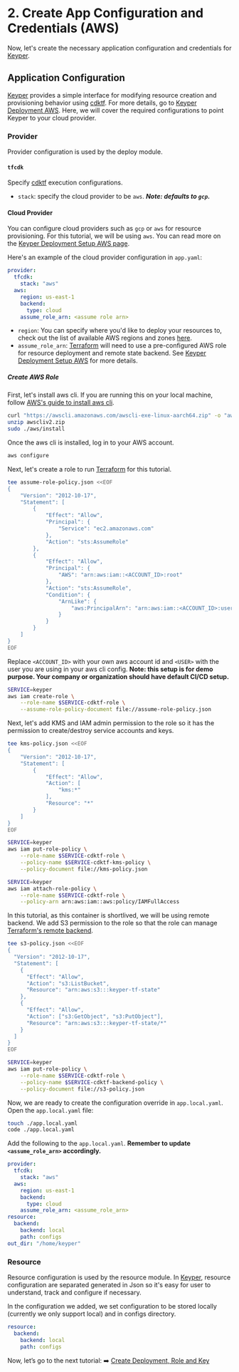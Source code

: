 # 2. Create App Configuration and Credentials (AWS)

Now, let's create the necessary application configuration and credentials for [Keyper](https://jarrid.xyz/keyper).

## Application Configuration

[Keyper](https://jarrid.xyz/keyper) provides a simple interface for modifying resource creation and provisioning behavior using [cdktf](https://developer.hashicorp.com/terraform/cdktf/cli-reference/commands). For more details, go to [Keyper Deployment AWS](https://jarrid.xyz/keyper/deploy/aws/). Here, we will cover the required configurations to point Keyper to your cloud provider.

### Provider

Provider configuration is used by the deploy module.

#### `tfcdk`

Specify [cdktf](https://developer.hashicorp.com/terraform/cdktf/cli-reference/commands) execution configurations.

- `stack`: specify the cloud provider to be `aws`. ***Note: defaults to `gcp`.***

#### Cloud Provider

You can configure cloud providers such as `gcp` or `aws` for resource provisioning. For this tutorial, we will be using `aws`. You can read more on the [Keyper Deployment Setup AWS page](https://jarrid.xyz/keyper/deploy/aws/).

Here's an example of the cloud provider configuration in `app.yaml`:

```yaml {"id":"01J72T8D99G7BYKPEGCXP8Z1ZK"}
provider:
  tfcdk:
    stack: "aws"
  aws:
    region: us-east-1
    backend:
      type: cloud
    assume_role_arn: <assume role arn>
```

- `region`: You can specify where you'd like to deploy your resources to, check out the list of available AWS regions and zones [here](https://aws.amazon.com/about-aws/global-infrastructure/regions_az/).
- `assume_role_arn`: [Terraform](https://www.terraform.io/) will need to use a pre-configured AWS role for resource deployment and remote state backend. See [Keyper Deployment Setup AWS](https://jarrid.xyz/keyper/deploy/aws/#create-resource-admin-iam-role) for more details.

##### Create AWS Role

First, let's install aws cli. If you are running this on your local machine, follow [AWS's guide to install aws cli](https://docs.aws.amazon.com/cli/latest/userguide/getting-started-install.html).

```bash {"id":"01J72T8D99G7BYKPEGCY2D7XP5"}
curl "https://awscli.amazonaws.com/awscli-exe-linux-aarch64.zip" -o "awscliv2.zip"
unzip awscliv2.zip
sudo ./aws/install
```

Once the aws cli is installed, log in to your AWS account.

```bash {"id":"01J72TQ6GXPEDZ6119DEECFXP3"}
aws configure
```

Next, let's create a role to run [Terraform](https://www.terraform.io/) for this tutorial.

```bash {"id":"01J79MFQK0VDDJMWNH30WF3TGE"}
tee assume-role-policy.json <<EOF
{
    "Version": "2012-10-17",
    "Statement": [
        {
            "Effect": "Allow",
            "Principal": {
                "Service": "ec2.amazonaws.com"
            },
            "Action": "sts:AssumeRole"
        },
        {
            "Effect": "Allow",
            "Principal": {
                "AWS": "arn:aws:iam::<ACCOUNT_ID>:root"
            },
            "Action": "sts:AssumeRole",
            "Condition": {
                "ArnLike": {
                    "aws:PrincipalArn": "arn:aws:iam::<ACCOUNT_ID>:user/<USER>"
                }
            }
        }
    ]
}
EOF
```

Replace `<ACCOUNT_ID>` with your own aws account id and `<USER>` with the user you are using in your aws cli config. __Note: this setup is for demo purpose. Your company or organization should have default CI/CD setup.__

```bash {"id":"01J79KPX61821053RVJQ939PBH"}
SERVICE=keyper
aws iam create-role \
    --role-name $SERVICE-cdktf-role \
    --assume-role-policy-document file://assume-role-policy.json
```

Next, let's add KMS and IAM admin permission to the role so it has the permission to create/destroy service accounts and keys.

```bash {"id":"01J79Q90W3NFS1B319T4TG3KKZ"}
tee kms-policy.json <<EOF
{
    "Version": "2012-10-17",
    "Statement": [
        {
            "Effect": "Allow",
            "Action": [
                "kms:*"
            ],
            "Resource": "*"
        }
    ]
}
EOF
```

```bash {"id":"01J79Q90W3NFS1B319T6CP4G5W"}
SERVICE=keyper
aws iam put-role-policy \
    --role-name $SERVICE-cdktf-role \
    --policy-name $SERVICE-cdktf-kms-policy \
    --policy-document file://kms-policy.json
```

```bash {"id":"01J79QBPMYM3NE0Z5RJE2VWGN9"}
SERVICE=keyper
aws iam attach-role-policy \
    --role-name $SERVICE-cdktf-role \
    --policy-arn arn:aws:iam::aws:policy/IAMFullAccess
```

In this tutorial, as this container is shortlived, we will be using remote backend. We add S3 permission to the role so that the role can manage [Terraform's remote backend](https://developer.hashicorp.com/terraform/language/settings/backends/remote).

```bash {"id":"01J79QS1NFH8713YVK7E9BM0BY"}
tee s3-policy.json <<EOF
{
  "Version": "2012-10-17",
  "Statement": [
    {
      "Effect": "Allow",
      "Action": "s3:ListBucket",
      "Resource": "arn:aws:s3:::keyper-tf-state"
    },
    {
      "Effect": "Allow",
      "Action": ["s3:GetObject", "s3:PutObject"],
      "Resource": "arn:aws:s3:::keyper-tf-state/*"
    }
  ]
}
EOF
```

```bash {"id":"01J79QS1NFH8713YVK7GT6B4PA"}
SERVICE=keyper
aws iam put-role-policy \
    --role-name $SERVICE-cdktf-role \
    --policy-name $SERVICE-cdktf-backend-policy \
    --policy-document file://s3-policy.json
```

Now, we are ready to create the configuration override in `app.local.yaml`. Open the `app.local.yaml` file:

```bash {"cwd":"../keyper","id":"01J79KPX61821053RVJS4VCWZJ"}
touch ./app.local.yaml
code ./app.local.yaml
```

Add the following to the `app.local.yaml`. __Remember to update `<assume_role_arn>` accordingly.__

```yaml {"id":"01J4JN2QZQJ63YME8GVHZH2XQ1"}
provider:
  tfcdk:
    stack: "aws"
  aws:
    region: us-east-1
    backend:
      type: cloud
    assume_role_arn: <assume_role_arn>
resource:
  backend:
    backend: local
    path: configs
out_dir: "/home/keyper"
```

### Resource

Resource configuration is used by the resource module. In [Keyper](https://jarrid.xyz/keyper), resource configuration are separated generated in Json so it's easy for user to understand, track and configure if necessary.

In the configuration we added, we set configuration to be stored locally (currently we only support local) and in configs directory.

```yaml {"id":"01J79KPX61821053RVJSE6EJ5R"}
resource:
  backend:
    backend: local
    path: configs
```

Now, let’s go to the next tutorial: ➡️ [Create Deployment, Role and Key](../3-create-deployment-role-and-key/README.md)
